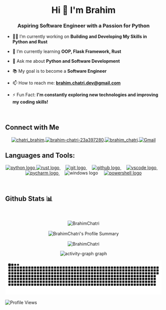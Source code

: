 <h1 align="center">Hi 👋 I'm Brahim</h1>
<h3 align="center">Aspiring Software Engineer with a Passion for Python</h3>

- 👨‍💻 I’m currently working on **Building and Developing My Skills in Python and Rust**

- 🌱 I’m currently learning **OOP, Flask Framework, Rust**

- 💬 Ask me about **Python and Software Development**

- 📚 My goal is to become a **Software Engineer**

- 📫 How to reach me: **[brahim.chatri.dev@gmail.com](mailto:brahim.chatri.dev@gmail.com)**

- ⚡ Fun Fact: **I'm constantly exploring new technologies and improving my coding skills!**

<p> &nbsp;</p>
<h2 align="left"> Connect with Me </h2>

<div align="center">
  <a href="https://twitter.com/chatri_brahim" target="_blank">
    <img align="center" src="https://raw.githubusercontent.com/rahuldkjain/github-profile-readme-generator/master/src/images/icons/Social/twitter.svg" alt="chatri_brahim" height="40" width="50" />
  </a>
  <a href="https://www.linkedin.com/in/brahim-chatri-23a397280/" target="_blank">
    <img align="center" src="https://raw.githubusercontent.com/rahuldkjain/github-profile-readme-generator/master/src/images/icons/Social/linked-in-alt.svg" alt="brahim-chatri-23a397280" height="40" width="50" />
  </a>
  <a href="https://instagram.com/brahim_chatri" target="_blank">
    <img align="center" src="https://raw.githubusercontent.com/rahuldkjain/github-profile-readme-generator/master/src/images/icons/Social/instagram.svg" alt="brahim_chatri" height="40" width="50" />
  </a>
  <a href="mailto:brahim.chatri.dev@gmail.com" target="_blank">
    <img align="center" src="https://skillicons.dev/icons?i=gmail" alt="Gmail" height="50" width="48" />
  </a>
</div>


<h2 align="left">Languages and Tools:</h2>
<div align="center">
  <a href="https://python.org" target="_blank">
    <img src="https://skillicons.dev/icons?i=py" height="50" alt="python logo" />
  </a>
  <a href="https://www.rust-lang.org/" target="_blank">
    <img src="https://skillicons.dev/icons?i=rust" height="50" alt="rust logo" />
  </a>
  <img width="12" />
  <a href="https://www.git-scm.com/" target="_blank">
    <img src="https://skillicons.dev/icons?i=git" height="50" alt="git logo" />
  </a>
  <img width="12" />
  <a href="https://github.com" target="_blank">
    <img src="https://skillicons.dev/icons?i=github" height="50" alt="github logo" />
  </a>
  <img width="12" />
  <a href="https://code.visualstudio.com/" target="_blank">
    <img src="https://skillicons.dev/icons?i=vscode" height="50" alt="vscode logo" />
  </a>
  <img width="12" />
  <a href="https://www.jetbrains.com/pycharm/" target="_blank">
    <img src="https://skillicons.dev/icons?i=pycharm" height="50" alt="pycharm logo" />
  </a>
  <img width="12" />
  <img src="https://skillicons.dev/icons?i=windows" height="50" alt="windows logo" />
  <img width="12" />
  <a href="https://microsoft.com/PowerShell" target="_blank">
    <img src="https://skillicons.dev/icons?i=powershell" height="50" alt="powershell logo" />
  </a>
</div>

<p>&nbsp;</p>
<h2>Github Stats 📊</h2>
  
<p>&nbsp;</p>
<div align="center">
  <p>
    <img align="center" src="https://github-readme-stats-beige-theta-61.vercel.app/api?username=BrahimChatri&show_icons=true&theme=dark" alt="BrahimChatri" height="200" />
  </p>
  <p align="center">
    <img align="center" src="https://github-readme-streak-stats.herokuapp.com/?user=BrahimChatri&theme=highcontrast&hide_border=false" alt="BrahimChatri's Profile Summary" height="200" />
  </p>
  <p align="center">
    <img align="center" src="https://github-readme-stats-beige-theta-61.vercel.app/api/top-langs?username=BrahimChatri&show_icons=true&theme=dark" alt="BrahimChatri" height="190" />
  </p>
  <p align="center">
    <img src="https://github-readme-activity-graph.vercel.app/graph?username=brahimchatri&theme=github-dark&radius=13&order=55" height="365" alt="activity-graph graph" />
  </p>
</div>

<!--
<h3 align="left"> GitHub Trophies 🏆</h3>
<p><img align="center" src="https://github-profile-trophy.vercel.app/?username=BrahimChatri&theme=radical" alt="BrahimChatri" /></p>
-->

<p align="center">
 <img width="1000" src="./assets/github-snake.svg" alt="snake"/>
</p>

![Profile Views](https://komarev.com/ghpvc/?username=BrahimChatri&color=blue&style=flat)

